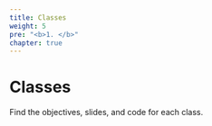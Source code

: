 ```yaml
---
title: Classes
weight: 5
pre: "<b>1. </b>"
chapter: true
---
```


# Classes

Find the objectives, slides, and code for each class.


